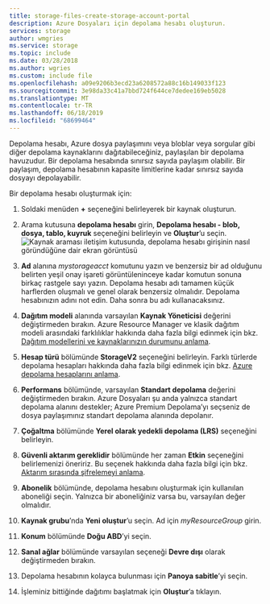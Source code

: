 ```yaml
---
title: storage-files-create-storage-account-portal
description: Azure Dosyaları için depolama hesabı oluşturun.
services: storage
author: wmgries
ms.service: storage
ms.topic: include
ms.date: 03/28/2018
ms.author: wgries
ms.custom: include file
ms.openlocfilehash: a09e9206b3ecd23a6208572a88c16b149033f123
ms.sourcegitcommit: 3e98da33c41a7bbd724f644ce7dedee169eb5028
ms.translationtype: MT
ms.contentlocale: tr-TR
ms.lasthandoff: 06/18/2019
ms.locfileid: "68699464"
---
```

Depolama hesabı, Azure dosya paylaşımını veya bloblar veya sorgular gibi diğer depolama kaynaklarını dağıtabileceğiniz, paylaşılan bir depolama havuzudur. Bir depolama hesabında sınırsız sayıda paylaşım olabilir. Bir paylaşım, depolama hesabının kapasite limitlerine kadar sınırsız sayıda dosyayı depolayabilir.

Bir depolama hesabı oluşturmak için:

1. Soldaki menüden **+** seçeneğini belirleyerek bir kaynak oluşturun.
2. Arama kutusuna **depolama hesabı** girin, **Depolama hesabı - blob, dosya, tablo, kuyruk** seçeneğini belirleyin ve **Oluştur**’u seçin.
    ![Kaynak araması iletişim kutusunda, depolama hesabı girişinin nasıl göründüğüne dair ekran görüntüsü](../articles/storage/files/media/storage-how-to-use-files-portal/create-storage-account-1.png)

3. **Ad** alanına *mystorageacct* komutunu yazın ve benzersiz bir ad olduğunu belirten yeşil onay işareti görüntüleninceye kadar komutun sonuna birkaç rastgele sayı yazın. Depolama hesabı adı tamamen küçük harflerden oluşmalı ve genel olarak benzersiz olmalıdır. Depolama hesabınızın adını not edin. Daha sonra bu adı kullanacaksınız. 
4. **Dağıtım modeli** alanında varsayılan **Kaynak Yöneticisi** değerini değiştirmeden bırakın. Azure Resource Manager ve klasik dağıtım modeli arasındaki farklılıklar hakkında daha fazla bilgi edinmek için bkz. [Dağıtım modellerini ve kaynaklarınızın durumunu anlama](../articles/azure-resource-manager/resource-manager-deployment-model.md).
5. **Hesap türü** bölümünde **StorageV2** seçeneğini belirleyin. Farklı türlerde depolama hesapları hakkında daha fazla bilgi edinmek için bkz. [Azure depolama hesaplarını anlama](../articles/storage/common/storage-account-options.md?toc=%2fazure%2fstorage%2ffiles%2ftoc.json).
6. **Performans** bölümünde, varsayılan **Standart depolama** değerini değiştirmeden bırakın. Azure Dosyaları şu anda yalnızca standart depolama alanını destekler; Azure Premium Depolama’yı seçseniz de dosya paylaşımınız standart depolama alanında depolanır.
7. **Çoğaltma** bölümünde **Yerel olarak yedekli depolama (LRS)** seçeneğini belirleyin. 
8. **Güvenli aktarım gereklidir** bölümünde her zaman **Etkin** seçeneğini belirlemenizi öneririz. Bu seçenek hakkında daha fazla bilgi için bkz. [Aktarım sırasında şifrelemeyi anlama](../articles/storage/common/storage-require-secure-transfer.md?toc=%2fazure%2fstorage%2ffiles%2ftoc.json).
9. **Abonelik** bölümünde, depolama hesabını oluşturmak için kullanılan aboneliği seçin. Yalnızca bir aboneliğiniz varsa bu, varsayılan değer olmalıdır.
10. **Kaynak grubu**’nda **Yeni oluştur**’u seçin. Ad için *myResourceGroup* girin.
11. **Konum** bölümünde **Doğu ABD**’yi seçin.
12. **Sanal ağlar** bölümünde varsayılan seçeneği **Devre dışı** olarak değiştirmeden bırakın. 
13. Depolama hesabının kolayca bulunması için **Panoya sabitle**’yi seçin.
14. İşleminiz bittiğinde dağıtımı başlatmak için **Oluştur**’a tıklayın.